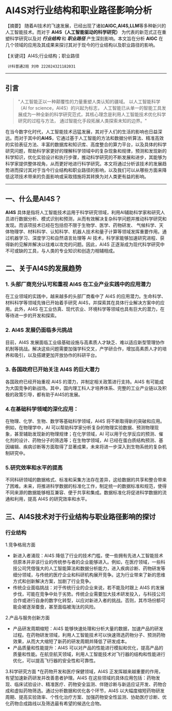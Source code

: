 # AI4S对行业结构和职业路径影响分析


 【摘要】  随着AI技术的飞速发展，已经出现了诸如**AIGC,AI4S,LLM**等多种新兴的人工智能技术。而对于 **AI4S（人工智能驱动的科学研究）** 为代表的新范式正在重塑科学研究以及对 
 ***行业结构*** 和 ***职业路径*** 产生深刻影响。本文旨在分析 **AIGC** 在几个领域的应用及其成果来探讨其对于现今的行业结构以及职业路径的影响。  
 
 【关键词】AI4S;行业结构；职业路径    
 
     计科普通2班 刘帅 222024321182031
 ***  
 ##  引言
   > "人工智能正以一种颠覆性的力量重塑人类认知的疆域。 以人工智能科学（AI for science，AI4S）的兴起为标志， 人工智能已从单一的智能工具发展成为一种全新的科学研究范式，其核心理念是利用人工智能技术优化科学研究的过程与方法， 通过智能化手段拓展人类探索未知的边界。"
> 
在当今数字化时代，人工智能技术迅猛发展，其对于人们的生活的影响也日益深远。而对于其中的**AI4S**，它通过基于人工智能的方法和数据分析算法、精准高效的实验表征方法、丰富的数据库和知识库、高度整合的算力平台，以及具体的科学研究问题，帮助科学家更好的理解科学领域中的复杂现象和规律，预测和发现新的科学知识，优化实验设计和执行步骤，推动科学研究的不断发展和进步，其能够为科学家提供整体视角，从而更好地进行科学研究。本文将通过分析该技术的发展趋势进而探讨其对于当今行业结构和职业路径的影响，以及我们可以从哪些方面来降低这项技术带来的负面影响或采取措施将其转换为对人类更有益的影响。  

  ***  
  ## 一、什么是**AI4S**？  
  **AI4S** 具体是指将人工智能技术运用于科学研究领域，利用AI辅助科学家和研究人员进行数据分析、模式识别和预测，从而有效解决复杂科学问题并推动科学研究和发现。而该项技术已经在包括但不限于生物学、医学、药物研发、
气候科学、天体物理学、材料科学、认知科学、机器人技术和量子计算等领域发挥重要作用。通过机器学习、深度学习和自然语言处理等 AI 技术，科学家能够加速研究进程、获得新的见解并解决以往难以攻克的问题。因此，AI4S 正逐渐成为现代科学研究中不可或缺的工具，与人类的专业知识和创造力相辅相成。  
## 二、关于**AI4S**的发展趋势  
### 1. 头部厂商充分认可和重视 AI4S 在工业产业实践中的应用潜力  
 在工业领域的实践中，越来越多的头部厂商看中了 AI4S 的应用潜力。生命科学、材料科学等领域先锋已开始着手研究 AI4S，并探索其在具体行业解决方案中的应用。此外，AI4S 在工业仿真、现代农业、环境科学等领域也具有巨大的潜力，在等待进一步的开发和探索。  
 ### 2. AI4S 发展仍面临多元挑战  
  目前，AI4S 发展面临工业级基础设施与高素质人才缺乏、难以适应新型管理协作机制等挑战。解决这些问题需要加强学科交叉，产学研合作，增加高素质人才的培养和吸引，以及搭建更加开放协作的科研平台。　　
  ### 3. 各国政府已开始关注 AI4S 的巨大潜力  
   各国政府已经开始重视 AI4S 的潜力，并制定相关政策进行支持。AI4S 有可能成为大国竞争的新战场。其中，国内理工科人才培养体系、完整的工业产业链以及积极的政策引导，都有助于AI4S的发展。  
   ### 4.在基础科学领域的深化应用：
   在物理、化学、生物、数学等基础科学领域，AI4S 将不断取得新的突破和应用。例如，在物理学中，AI 可以帮助科学家分析复杂的物理实验数据、预测物理现象，甚至辅助发现新的物理规律；在化学领域，AI 可以用于化学反应的预测、催化剂的设计、药物分子的筛选等；在生物学领域，AI 已经在蛋白质结构预测、基因编辑、疾病诊断等方面取得了显著成果，未来将进一步深入到生物系统的复杂机制研究中。
   ### 5.研究效率和水平的提高
   不同科研领域的数据格式、标准和采集方法存在差异，这给数据的共享和整合带来了困难。未来，将推进科学数据的标准化工作，制定统一的数据标准和规范，使得不同来源的数据能够相互兼容、便于共享和集成。数据标准化将促进科学数据的流通和利用，提高 AI4S 的研究效率和水平。
   ## 三、AI4S技术对于行业结构与职业路径影响的探讨
   ### 行业结构
   1.竞争格局方面  
* 新进入者涌现：AI4S 降低了行业的技术门槛，使一些拥有先进人工智能技术但原本并非该行业的传统参与者的企业能够进入。例如，在医疗领域，一些科技公司凭借强大的人工智能算法和数据分析能力，进入疾病诊断、药物研发等细分领域，与传统的医疗企业和科研机构展开竞争。这为行业带来了新的思维方式和创新解决方案，加剧了行业竞争。
* 传统企业面临挑战：对于传统行业的企业来说，若不能及时跟上 AI4S 的发展步伐，可能在竞争中处于劣势。传统企业需要加大技术研发投入，与科技公司合作或进行自身的数字化转型，以应对新进入者的挑战。否则，其市场份额可能会被逐渐蚕食，甚至面临被淘汰的风险。

2.产品与服务创新方面
* 产品研发周期缩短：AI4S 能够快速处理和分析大量的数据，加速产品的研发过程。在药物研发领域，利用人工智能技术可以快速筛选药物分子、预测药物效果，从而大大缩短了新药的研发周期并降低了研发成本。
* 产品质量和性能提升：AI4S 可以对产品的性能进行模拟和优化，提高产品的质量和性能。在航空航天领域，利用人工智能技术对飞行器的结构和性能进行优化，可以提高飞行器的安全性和可靠性。

3.科学研究方面
*在药物开发和医疗保健领域，AI4S 正发挥越来越重要的作用，有望加速新药研发并改善患者护理。AI4S 在这些领域的具体应用包括：药物发现、临床试验设计、精准医疗、药物安全监测、伴随诊断与新适应证开发、药物合成和虚拟药物筛选。通过分析数据和优化各个环节，AI4S 以大幅度缩短药物研发周期、提高实验效率、个性化治疗方案、加强药物安全性监测、协助医疗诊断、优化药物合成路线以及筛选最有希望的候选化合物。

   

 

